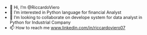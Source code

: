 - 👋 Hi, I’m @RiccardoViero
- 👀 I’m interested in Python language for financial Analyst
- 💞️ I’m looking to collaborate on develope system for data analyst in Python for Industrial Company
- 📫 How to reach me www.linkedin.com/in/riccardoviero07


<!---
RiccardoViero/RiccardoViero is a ✨ special ✨ repository because its `README.md` (this file) appears on your GitHub profile.
You can click the Preview link to take a look at your changes.
--->
